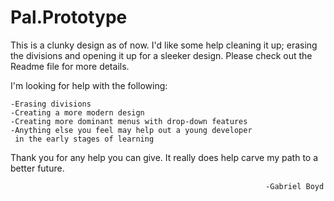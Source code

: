 # Pal.Prototype
This is a clunky design as of now. I'd like some help cleaning it up; erasing the divisions and opening it up for a sleeker design.
Please check out the Readme file for more details.



I'm looking for help with the following:

    -Erasing divisions
    -Creating a more modern design
    -Creating more dominant menus with drop-down features
    -Anything else you feel may help out a young developer
     in the early stages of learning
     
     
     



Thank you for any help you can give. It really does help carve my path to a better future.

                                                             -Gabriel Boyd


